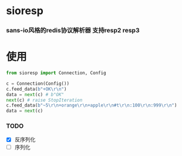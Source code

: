 # sioresp

### sans-io风格的redis协议解析器 支持resp2 resp3

# 使用

```python
from sioresp import Connection, Config

c = Connection(Config())
c.feed_data(b"+OK\r\n")
data = next(c) # b"OK"
next(c) # raise StopIteration
c.feed_data(b"~5\r\n+orange\r\n+apple\r\n#t\r\n:100\r\n:999\r\n")
data = next(c)

```

### TODO

- [x] 反序列化
- [ ] 序列化